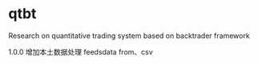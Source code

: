 # qtbt
Research on quantitative trading system based on backtrader framework

1.0.0 增加本土数据处理 feedsdata from、csv
